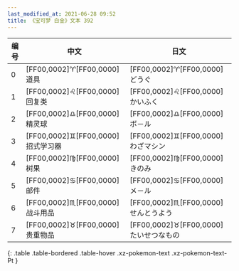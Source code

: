 ```yaml
---
last_modified_at: 2021-06-28 09:52
title: 《宝可梦 白金》文本 392
---
```

| 编号 | 中文 | 日文 |
| ---- | ---- | ---- |
| 0 | [FF00,0002]♈[FF00,0000]道具 | [FF00,0002]♈[FF00,0000]どうぐ |
| 1 | [FF00,0002]♌[FF00,0000]回复类 | [FF00,0002]♌[FF00,0000]かいふく |
| 2 | [FF00,0002]♎[FF00,0000]精灵球 | [FF00,0002]♎[FF00,0000]ボ－ル |
| 3 | [FF00,0002]♊[FF00,0000]招式学习器 | [FF00,0002]♊[FF00,0000]わざマシン |
| 4 | [FF00,0002]♍[FF00,0000]树果 | [FF00,0002]♍[FF00,0000]きのみ |
| 5 | [FF00,0002]♋[FF00,0000]邮件 | [FF00,0002]♋[FF00,0000]メ－ル |
| 6 | [FF00,0002]♏[FF00,0000]战斗用品 | [FF00,0002]♏[FF00,0000]せんとうよう |
| 7 | [FF00,0002]♉[FF00,0000]贵重物品 | [FF00,0002]♉[FF00,0000]たいせつなもの |
{: .table .table-bordered .table-hover .xz-pokemon-text .xz-pokemon-text-Pt }